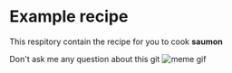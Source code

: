 # Example recipe

This respitory contain the recipe for you to cook **saumon** 

Don't ask me any question about this git ![meme gif](https://giphy.com/gifs/moodman-monkey-side-eye-sideeye-H5C8CevNMbpBqNqFjl)
